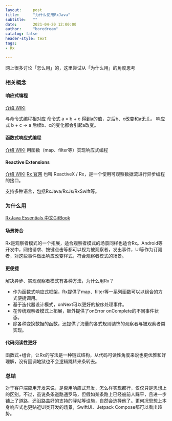 ```yaml
---
layout:     post
title:      "为什么使用RxJava"
subtitle:   ""
date:       2021-04-20 12:00:00
author:     "boredream"
catalog: false
header-style: text
tags:
- Rx

---
```


网上很多讨论「怎么用」的，这里尝试从「为什么用」的角度思考

### 相关概念
#### 响应式编程
[介绍 WIKI](https://en.wikipedia.org/wiki/Reactive_programming)

与命令式编程相对应
命令式 a = b + c 得到a的值，之后b、c改变和a无关。
响应式 b + c -> a 后续b、c的变化都会引起a改变。


#### 函数式响应式编程
[介绍 WIKI](https://zh.wikipedia.org/wiki/%E5%87%BD%E6%95%B0%E5%BC%8F%E5%93%8D%E5%BA%94%E5%BC%8F%E7%BC%96%E7%A8%8B)
用函数（map、filter等）实现响应式编程

#### Reactive Extensions
[介绍 WIKI](https://en.wikipedia.org/wiki/ReactiveX)
[Rx 官网](http://reactivex.io/)
也叫 ReactiveX / Rx，是一个使用可观察数据流进行异步编程的接口。  
  
支持多种语言，包括RxJava/RxJs/RxSwift等。

### 为什么用
[RxJava Essentials 中文GitBook](https://rxjava.yuxingxin.com/why_observables)
    
#### 场景符合
Rx是观察者模式的一个拓展，适合观察者模式的场景同样也适合Rx。Android等开发中，网络请求、按键点击等都可以视为被观察者，发出事件，UI等作为订阅者，对这些事件做出响应改变样式，符合观察者模式的场景。    
    
#### 更便捷
解决异步、实现观察者模式有各种方法，为什么用Rx？  
* 作为函数式响应式框架，Rx提供了map、filter等一系列函数可以以组合的方式便捷调用。
* 基于迭代器设计模式，onNext可以更好的按序处理事件。
* 在传统观察者模式上拓展，额外提供了onError onComplete的不同事件状态。
* 除各种变换数据的函数，还提供了海量的各式规则装饰的观察者与被观察者类实现。
  
#### 代码阅读性更好
函数式+组合，让Rx的写法是一种链式结构，从代码可读性角度来说也更优雅和好理解，没有回调地狱也不会逻辑跳转来条转去。
  

### 总结
对于客户端应用开发来说，是否用响应式开发，怎么样实现都行，仅仅只是思想上的区别。不过，虽说条条道路通罗马，但假如某条路上已经被前人踩平，且进一步铺上了道路，还沿路盖好的支持的驿站等设施，自然会选择他了。更何况思想上本身响应式也更贴近UI类开发的场景，SwiftUI、Jetpack Compose都可以看出趋势。

